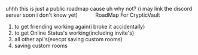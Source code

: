 uhhh this is just a public roadmap cause uh why not?
(i may link the discord server soon i don't know yet)
‎ ‎ ‎ ‎ ‎ ‎ ‎ ‎ ‎ ‎ ‎ RoadMap For CrypticVault
1. to get friending working again(i broke it accidentally)
2. to get Online Status's working(including invite's)
3. all other api's(execpt saving custom rooms)
4. saving custom rooms
